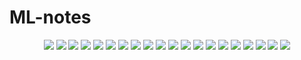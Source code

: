 # ML-notes

<p align="center">
  <img src="images/page1.jpg">
  <img src="images/page2.jpg">
  <img src="images/page3.jpg">
  <img src="images/page4.jpg">
  <img src="images/page5.jpg">
  <img src="images/page6.jpg">
  <img src="images/page7.jpg">
  <img src="images/page8.jpg">
  <img src="images/page9.jpg">
  <img src="images/page10.jpg">
  <img src="images/page11.jpg">
  <img src="images/page12.jpg">
  <img src="images/page13.jpg">
  <img src="images/page14.jpg">
  <img src="images/page15.jpg">
  <img src="images/page16.jpg">
  <img src="images/page17.jpg">
  <img src="images/page18.jpg">
  <img src="images/page19.jpg">
  <img src="images/page20.jpg">
</p>




